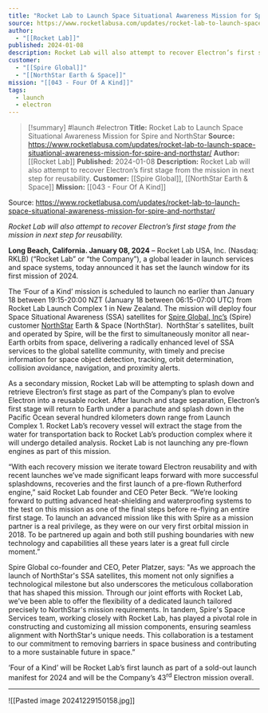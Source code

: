 ```yaml
---
title: "Rocket Lab to Launch Space Situational Awareness Mission for Spire and NorthStar "
source: https://www.rocketlabusa.com/updates/rocket-lab-to-launch-space-situational-awareness-mission-for-spire-and-northstar/
author:
  - "[[Rocket Lab]]"
published: 2024-01-08
description: Rocket Lab will also attempt to recover Electron’s first stage from the mission in next step for reusability.
customer:
  - "[[Spire Global]]"
  - "[[NorthStar Earth & Space]]"
mission: "[[043 - Four Of A Kind]]"
tags:
  - launch
  - electron
---
```

>[!summary]
#launch #electron
**Title:** Rocket Lab to Launch Space Situational Awareness Mission for Spire and NorthStar 
**Source:** https://www.rocketlabusa.com/updates/rocket-lab-to-launch-space-situational-awareness-mission-for-spire-and-northstar/
**Author:** [[Rocket Lab]]
**Published:** 2024-01-08
**Description:** Rocket Lab will also attempt to recover Electron’s first stage from the mission in next step for reusability.
**Customer:** [[Spire Global]], [[NorthStar Earth & Space]]
**Mission:** [[043 - Four Of A Kind]]

Source: https://www.rocketlabusa.com/updates/rocket-lab-to-launch-space-situational-awareness-mission-for-spire-and-northstar/

*Rocket Lab will also attempt to recover Electron’s first stage from the mission in next step for reusability.*

**Long Beach, California. January 08, 2024** – Rocket Lab USA, Inc. (Nasdaq: RKLB) (“Rocket Lab” or “the Company”), a global leader in launch services and space systems, today announced it has set the launch window for its first mission of 2024.

The ‘Four of a Kind’ mission is scheduled to launch no earlier than January 18 between 19:15-20:00 NZT (January 18 between 06:15-07:00 UTC) from Rocket Lab Launch Complex 1 in New Zealand. The mission will deploy four Space Situational Awareness (SSA) satellites for [Spire Global, Inc’s](https://spire.com/?utm_term=spire%20global&utm_campaign=&utm_source=adwords&utm_medium=ppc&hsa_acc=3126627239&hsa_cam=17307605443&hsa_grp=136539702626&hsa_ad=599257871425&hsa_src=g&hsa_tgt=kwd-302995712586&hsa_kw=spire%20global&hsa_mt=b&hsa_net=adwords&hsa_ver=3&gclid=Cj0KCQjwpompBhDZARIsAFD_Fp8RxcfnzKBNiNnms1IeXIA1Q2jjbJDziJkvxKZ1WZNeDcW1nDUtVtUaAs1pEALw_wcB) (Spire) customer [NorthStar](https://northstar-data.com/) Earth & Space (NorthStar).  NorthStar´s satellites, built and operated by Spire, will be the first to simultaneously monitor all near-Earth orbits from space, delivering a radically enhanced level of SSA services to the global satellite community, with timely and precise information for space object detection, tracking, orbit determination, collision avoidance, navigation, and proximity alerts.

As a secondary mission, Rocket Lab will be attempting to splash down and retrieve Electron’s first stage as part of the Company’s plan to evolve Electron into a reusable rocket. After launch and stage separation, Electron’s first stage will return to Earth under a parachute and splash down in the Pacific Ocean several hundred kilometers down range from Launch Complex 1. Rocket Lab’s recovery vessel will extract the stage from the water for transportation back to Rocket Lab’s production complex where it will undergo detailed analysis. Rocket Lab is not launching any pre-flown engines as part of this mission.

“With each recovery mission we iterate toward Electron reusability and with recent launches we’ve made significant leaps forward with more successful splashdowns, recoveries and the first launch of a pre-flown Rutherford engine,” said Rocket Lab founder and CEO Peter Beck. “We’re looking forward to putting advanced heat-shielding and waterproofing systems to the test on this mission as one of the final steps before re-flying an entire first stage. To launch an advanced mission like this with Spire as a mission partner is a real privilege, as they were on our very first orbital mission in 2018. To be partnered up again and both still pushing boundaries with new technology and capabilities all these years later is a great full circle moment.”

Spire Global co-founder and CEO, Peter Platzer, says: "As we approach the launch of NorthStar's SSA satellites, this moment not only signifies a technological milestone but also underscores the meticulous collaboration that has shaped this mission. Through our joint efforts with Rocket Lab, we've been able to offer the flexibility of a dedicated launch tailored precisely to NorthStar's mission requirements. In tandem, Spire's Space Services team, working closely with Rocket Lab, has played a pivotal role in constructing and customizing all mission components, ensuring seamless alignment with NorthStar's unique needs. This collaboration is a testament to our commitment to removing barriers in space business and contributing to a more sustainable future in space.”

‘Four of a Kind’ will be Rocket Lab’s first launch as part of a sold-out launch manifest for 2024 and will be the Company’s 43<sup>rd</sup> Electron mission overall.

---

![[Pasted image 20241229150158.jpg]]